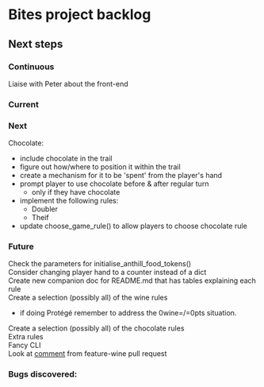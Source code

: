# Bites project backlog

## Next steps
### Continuous
Liaise with Peter about the front-end

### Current

### Next
Chocolate:
- include chocolate in the trail
- figure out how/where to position it within the trail
- create a mechanism for it to be 'spent' from the player's hand
- prompt player to use chocolate before & after regular turn
  * only if they have chocolate
- implement the following rules:
  * Doubler
  * Theif
- update choose_game_rule() to allow players to choose chocolate rule

### Future
Check the parameters for initialise_anthill_food_tokens()\
Consider changing player hand to a counter instead of a dict\
Create new companion doc for 
<span>README.md</span> 
that has tables explaining each rule\
Create a selection (possibly all) of the wine rules
- if doing Protégé remember to address the 0wine=/=0pts situation.

Create a selection (possibly all) of the chocolate rules\
Extra rules\
Fancy CLI\
Look at 
[comment](https://github.com/john-baxter/Bites-game/pull/27#discussion_r520486699) 
from feature-wine pull request

### Bugs discovered:
